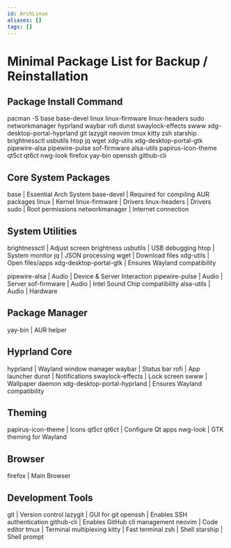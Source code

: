 ```yaml
---
id: ArchLinux
aliases: []
tags: []
---
```


# Minimal Package List for Backup / Reinstallation

## Package Install Command

pacman -S base base-devel linux linux-firmware linux-headers sudo networkmanager hyprland waybar rofi dunst swaylock-effects swww xdg-desktop-portal-hyprland git lazygit neovim tmux kitty zsh starship brightnessctl usbutils htop jq wget xdg-utils xdg-desktop-portal-gtk pipewire-alsa pipewire-pulse sof-firmware alsa-utils papirus-icon-theme qt5ct qt6ct nwg-look firefox yay-bin openssh github-cli


## Core System Packages

base                        | Essential Arch System
base-devel                  | Required for compiling AUR packages
linux                       | Kernel
linux-firmware              | Drivers
linux-headers               | Drivers
sudo                        | Root permissions
networkmanager              | Internet connection

## System Utilities

brightnessctl               | Adjust screen brightness
usbutils                    | USB debugging
htop                        | System monitor
jq                          | JSON processing
wget                        | Download files
xdg-utils                   | Open files/apps
xdg-desktop-portal-gtk      | Ensures Wayland compatibility

pipewire-alsa               | Audio | Device & Server Interaction
pipewire-pulse              | Audio | Server
sof-firmware                | Audio | Intel Sound Chip compatibility
alsa-utils                  | Audio | Hardware

## Package Manager

yay-bin                     | AUR helper

## Hyprland Core

hyprland                    | Wayland window manager
waybar                      | Status bar
rofi                        | App launcher
dunst                       | Notifications
swaylock-effects            | Lock screen
swww                        | Wallpaper daemon
xdg-desktop-portal-hyprland | Ensures Wayland compatibility

## Theming

papirus-icon-theme          | Icons
qt5ct qt6ct                 | Configure Qt apps
nwg-look                    | GTK theming for Wayland

## Browser

firefox                     | Main Browser


## Development Tools

git                         | Version control
lazygit                     | GUI for git
openssh                     | Enables SSH authentication
github-cli                  | Enables GitHub cli management
neovim                      | Code editor
tmux                        | Terminal multiplexing
kitty                       | Fast terminal
zsh                         | Shell
starship                    | Shell prompt
